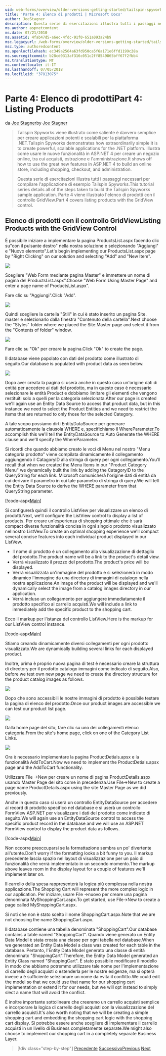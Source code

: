 ```yaml
---
uid: web-forms/overview/older-versions-getting-started/tailspin-spyworks/tailspin-spyworks-part-4
title: 'Parte 4: Elenco di prodotti | Microsoft Docs'
author: JoeStagner
description: Questa serie di esercitazioni illustra tutti i passaggi necessari per compilare l'applicazione di esempio Tailspin Spyworks. Parte 4 illustra l'elenco di prodotti con GridView Contr....
ms.author: aspnetcontent
ms.date: 07/21/2010
ms.assetid: 4fab47d5-a6ec-4fdc-91f0-651a093a24b9
msc.legacyurl: /web-forms/overview/older-versions-getting-started/tailspin-spyworks/tailspin-spyworks-part-4
msc.type: authoredcontent
ms.openlocfilehash: ec349a2564a63fd950ca5f6a171e6ffd1199c28a
ms.sourcegitcommit: b28cd0313af316c051c2ff8549865bff67f2fbb4
ms.translationtype: MT
ms.contentlocale: it-IT
ms.lasthandoff: 07/05/2018
ms.locfileid: "37813075"
---
```

<a name="part-4-listing-products"></a><span data-ttu-id="ce694-104">Parte 4: Elenco di prodotti</span><span class="sxs-lookup"><span data-stu-id="ce694-104">Part 4: Listing Products</span></span>
====================
<span data-ttu-id="ce694-105">da [Joe Stagner](https://github.com/JoeStagner)</span><span class="sxs-lookup"><span data-stu-id="ce694-105">by [Joe Stagner](https://github.com/JoeStagner)</span></span>

> <span data-ttu-id="ce694-106">Tailspin Spyworks viene illustrato come saliente è davvero semplice per creare applicazioni potenti e scalabili per la piattaforma .NET.</span><span class="sxs-lookup"><span data-stu-id="ce694-106">Tailspin Spyworks demonstrates how extraordinarily simple it is to create powerful, scalable applications for the .NET platform.</span></span> <span data-ttu-id="ce694-107">Illustra come usare le nuove funzionalità in ASP.NET 4 per creare un negozio online, tra cui acquisti, estrazione e l'amministrazione.</span><span class="sxs-lookup"><span data-stu-id="ce694-107">It shows off how to use the great new features in ASP.NET 4 to build an online store, including shopping, checkout, and administration.</span></span>
> 
> <span data-ttu-id="ce694-108">Questa serie di esercitazioni illustra tutti i passaggi necessari per compilare l'applicazione di esempio Tailspin Spyworks.</span><span class="sxs-lookup"><span data-stu-id="ce694-108">This tutorial series details all of the steps taken to build the Tailspin Spyworks sample application.</span></span> <span data-ttu-id="ce694-109">Parte 4 viene illustrato l'elenco di prodotti con il controllo GridView.</span><span class="sxs-lookup"><span data-stu-id="ce694-109">Part 4 covers listing products with the GridView control.</span></span>


## <a id="_Toc260221670"></a>  <span data-ttu-id="ce694-110">Elenco di prodotti con il controllo GridView</span><span class="sxs-lookup"><span data-stu-id="ce694-110">Listing Products with the GridView Control</span></span>

<span data-ttu-id="ce694-111">È possibile iniziare a implementare la pagina ProductsList.aspx facendo clic su"con il pulsante destro" nella nostra soluzione e selezionando "Aggiungi" e "Nuovo elemento".</span><span class="sxs-lookup"><span data-stu-id="ce694-111">Let's begin implementing our ProductsList.aspx page by "Right Clicking" on our solution and selecting "Add" and "New Item".</span></span>

![](tailspin-spyworks-part-4/_static/image1.jpg)

<span data-ttu-id="ce694-112">Scegliere "Web Form mediante pagina Master" e immettere un nome di pagina del ProductsList.aspx".</span><span class="sxs-lookup"><span data-stu-id="ce694-112">Choose "Web Form Using Master Page" and enter a page name of ProductsList.aspx".</span></span>

<span data-ttu-id="ce694-113">Fare clic su "Aggiungi".</span><span class="sxs-lookup"><span data-stu-id="ce694-113">Click "Add".</span></span>

![](tailspin-spyworks-part-4/_static/image2.jpg)

<span data-ttu-id="ce694-114">Quindi scegliere la cartella "Stili" in cui è stato inserito un pagina Site. master e selezionarlo dalla finestra "Contenuto della cartella".</span><span class="sxs-lookup"><span data-stu-id="ce694-114">Next choose the "Styles" folder where we placed the Site.Master page and select it from the "Contents of folder" window.</span></span>

![](tailspin-spyworks-part-4/_static/image3.jpg)

<span data-ttu-id="ce694-115">Fare clic su "Ok" per creare la pagina.</span><span class="sxs-lookup"><span data-stu-id="ce694-115">Click "Ok" to create the page.</span></span>

<span data-ttu-id="ce694-116">Il database viene popolato con dati del prodotto come illustrato di seguito.</span><span class="sxs-lookup"><span data-stu-id="ce694-116">Our database is populated with product data as seen below.</span></span>

![](tailspin-spyworks-part-4/_static/image4.jpg)

<span data-ttu-id="ce694-117">Dopo aver creata la pagina si userà anche in questo caso un'origine dati di entità per accedere ai dati del prodotto, ma in questo caso è necessario selezionare le entità Product e dobbiamo limitare gli elementi che vengono restituiti solo a quelli per la categoria selezionata.</span><span class="sxs-lookup"><span data-stu-id="ce694-117">After our page is created we'll again use an Entity Data Source to access that product data, but in this instance we need to select the Product Entities and we need to restrict the items that are returned to only those for the selected Category.</span></span>

<span data-ttu-id="ce694-118">A tale scopo possiamo dirti EntityDataSource per generare automaticamente la clausola WHERE e, specifichiamo il WhereParameter.</span><span class="sxs-lookup"><span data-stu-id="ce694-118">To accomplish this we'll tell the EntityDataSource to Auto Generate the WHERE clause and we'll specify the WhereParameter.</span></span>

<span data-ttu-id="ce694-119">Si ricordi che quando abbiamo creato le voci di Menu nel nostro "Menu categoria prodotto" viene compilata dinamicamente il collegamento aggiungendo il CatagoryID alla stringa di query per ogni collegamento.</span><span class="sxs-lookup"><span data-stu-id="ce694-119">You'll recall that when we created the Menu Items in our "Product Category Menu" we dynamically built the link by adding the CatagoryID to the QueryString for each link.</span></span> <span data-ttu-id="ce694-120">Microsoft comunicherà l'origine dati di entità da cui derivare il parametro in cui tale parametro di stringa di query.</span><span class="sxs-lookup"><span data-stu-id="ce694-120">We will tell the Entity Data Source to derive the WHERE parameter from that QueryString parameter.</span></span>

[!code-aspx[Main](tailspin-spyworks-part-4/samples/sample1.aspx)]

<span data-ttu-id="ce694-121">Si configurerà quindi il controllo ListView per visualizzare un elenco di prodotti.</span><span class="sxs-lookup"><span data-stu-id="ce694-121">Next, we'll configure the ListView control to display a list of products.</span></span> <span data-ttu-id="ce694-122">Per creare un'esperienza di shopping ottimale che è sarà compact diverse funzionalità concisa in ogni singolo prodotto visualizzato nel nostro ListVew.</span><span class="sxs-lookup"><span data-stu-id="ce694-122">To create an optimal shopping experience we'll compact several concise features into each individual product displayed in our ListVew.</span></span>

- <span data-ttu-id="ce694-123">Il nome di prodotto è un collegamento alla visualizzazione di dettaglio del prodotto.</span><span class="sxs-lookup"><span data-stu-id="ce694-123">The product name will be a link to the product's detail view.</span></span>
- <span data-ttu-id="ce694-124">Verrà visualizzato il prezzo del prodotto.</span><span class="sxs-lookup"><span data-stu-id="ce694-124">The product's price will be displayed.</span></span>
- <span data-ttu-id="ce694-125">Verrà visualizzata un'immagine del prodotto e si selezionerà in modo dinamico l'immagine da una directory di immagini di catalogo nella nostra applicazione.</span><span class="sxs-lookup"><span data-stu-id="ce694-125">An image of the product will be displayed and we'll dynamically select the image from a catalog images directory in our application.</span></span>
- <span data-ttu-id="ce694-126">Verrà incluso un collegamento per aggiungere immediatamente il prodotto specifico al carrello acquisti.</span><span class="sxs-lookup"><span data-stu-id="ce694-126">We will include a link to immediately add the specific product to the shopping cart.</span></span>

<span data-ttu-id="ce694-127">Ecco il markup per l'istanza del controllo ListView.</span><span class="sxs-lookup"><span data-stu-id="ce694-127">Here is the markup for our ListView control instance.</span></span>

[!code-aspx[Main](tailspin-spyworks-part-4/samples/sample2.aspx)]

<span data-ttu-id="ce694-128">Stiamo creando dinamicamente diversi collegamenti per ogni prodotto visualizzato.</span><span class="sxs-lookup"><span data-stu-id="ce694-128">We are dynamically building several links for each displayed product.</span></span>

<span data-ttu-id="ce694-129">Inoltre, prima è proprio nuova pagina di test è necessario creare la struttura di directory per il prodotto catalogo immagini come indicato di seguito.</span><span class="sxs-lookup"><span data-stu-id="ce694-129">Also, before we test own new page we need to create the directory structure for the product catalog images as follows.</span></span>

![](tailspin-spyworks-part-4/_static/image1.png)

<span data-ttu-id="ce694-130">Dopo che sono accessibili le nostre immagini di prodotto è possibile testare la pagina di elenco del prodotto.</span><span class="sxs-lookup"><span data-stu-id="ce694-130">Once our product images are accessible we can test our product list page.</span></span>

![](tailspin-spyworks-part-4/_static/image5.jpg)

<span data-ttu-id="ce694-131">Dalla home page del sito, fare clic su uno dei collegamenti elenco categoria.</span><span class="sxs-lookup"><span data-stu-id="ce694-131">From the site's home page, click on one of the Category List Links.</span></span>

![](tailspin-spyworks-part-4/_static/image6.jpg)

<span data-ttu-id="ce694-132">Ora è necessario implementare la pagina ProductDetials.apsx e la funzionalità AddToCart.</span><span class="sxs-lookup"><span data-stu-id="ce694-132">Now we need to implement the ProductDetials.apsx page and the AddToCart functionality.</span></span>

<span data-ttu-id="ce694-133">Utilizzare File -&gt;New per creare un nome di pagina ProductDetails.aspx usando Master Page del sito come in precedenza.</span><span class="sxs-lookup"><span data-stu-id="ce694-133">Use File-&gt;New to create a page name ProductDetails.aspx using the site Master Page as we did previously.</span></span>

<span data-ttu-id="ce694-134">Anche in questo caso si userà un controllo EntityDataSource per accedere al record di prodotto specifico nel database e si userà un controllo FormView ASP.NET per visualizzare i dati del prodotto come indicato di seguito.</span><span class="sxs-lookup"><span data-stu-id="ce694-134">We will again use an EntityDataSource control to access the specific product record in the database and we will use an ASP.NET FormView control to display the product data as follows.</span></span>

[!code-aspx[Main](tailspin-spyworks-part-4/samples/sample3.aspx)]

<span data-ttu-id="ce694-135">Non occorre preoccuparsi se la formattazione sembra un po' divertente all'utente.</span><span class="sxs-lookup"><span data-stu-id="ce694-135">Don't worry if the formatting looks a bit funny to you.</span></span> <span data-ttu-id="ce694-136">Il markup precedente lascia spazio nel layout di visualizzazione per un paio di funzionalità che verrà implementato in un secondo momento.</span><span class="sxs-lookup"><span data-stu-id="ce694-136">The markup above leaves room in the display layout for a couple of features we'll implement later on.</span></span>

<span data-ttu-id="ce694-137">Il carrello della spesa rappresenterà la logica più complessa nella nostra applicazione.</span><span class="sxs-lookup"><span data-stu-id="ce694-137">The Shopping Cart will represent the more complex logic in our application.</span></span> <span data-ttu-id="ce694-138">Per iniziare, usare File -&gt;nuovo per creare una pagina denominata MyShoppingCart.aspx.</span><span class="sxs-lookup"><span data-stu-id="ce694-138">To get started, use File-&gt;New to create a page called MyShoppingCart.aspx.</span></span>

<span data-ttu-id="ce694-139">Si noti che non è stato scelto il nome ShoppingCart.aspx.</span><span class="sxs-lookup"><span data-stu-id="ce694-139">Note that we are not choosing the name ShoppingCart.aspx.</span></span>

<span data-ttu-id="ce694-140">Il database contiene una tabella denominata "ShoppingCart".</span><span class="sxs-lookup"><span data-stu-id="ce694-140">Our database contains a table named "ShoppingCart".</span></span> <span data-ttu-id="ce694-141">Quando viene generato un Entity Data Model è stata creata una classe per ogni tabella nel database.</span><span class="sxs-lookup"><span data-stu-id="ce694-141">When we generated an Entity Data Model a class was created for each table in the database.</span></span> <span data-ttu-id="ce694-142">Pertanto, l'Entity Data Model generato una classe di entità denominato "ShoppingCart".</span><span class="sxs-lookup"><span data-stu-id="ce694-142">Therefore, the Entity Data Model generated an Entity Class named "ShoppingCart".</span></span> <span data-ttu-id="ce694-143">È stato possibile modificare il modello in modo che abbiamo potremmo utilizzare tale nome per l'implementazione di carrello degli acquisti o estenderla per le nostre esigenze, ma si opterà invece a è sufficiente selezionare un nome da evita il conflitto.</span><span class="sxs-lookup"><span data-stu-id="ce694-143">We could edit the model so that we could use that name for our shopping cart implementation or extend it for our needs, but we will opt instead to simply slect a name that will avoid the conflict.</span></span>

<span data-ttu-id="ce694-144">È inoltre importante sottolineare che creeremo un carrello acquisti semplice e incorporare la logica di carrello degli acquisti con la visualizzazione del carrello acquisti.</span><span class="sxs-lookup"><span data-stu-id="ce694-144">It's also worth noting that we will be creating a simple shopping cart and embedding the shopping cart logic with the shopping cart display.</span></span> <span data-ttu-id="ce694-145">Si potrebbe essere anche scegliere di implementare il carrello acquisti in un livello di Business completamente separate.</span><span class="sxs-lookup"><span data-stu-id="ce694-145">We might also choose to implement our shopping cart in a completely separate Business Layer.</span></span>

> [!div class="step-by-step"]
> <span data-ttu-id="ce694-146">[Precedente](tailspin-spyworks-part-3.md)
> [Successivo](tailspin-spyworks-part-5.md)</span><span class="sxs-lookup"><span data-stu-id="ce694-146">[Previous](tailspin-spyworks-part-3.md)
[Next](tailspin-spyworks-part-5.md)</span></span>
